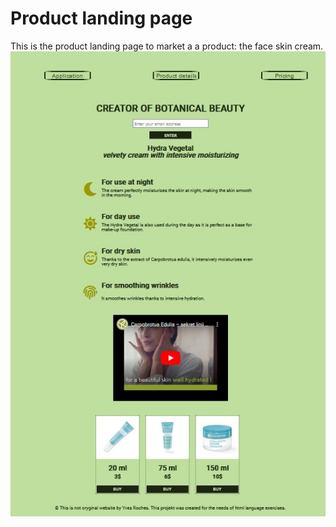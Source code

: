 # Product landing page

This is the product landing page to market a a product: the face skin cream.
<img src="/grafika/result.jpg" alt="The result"/>
